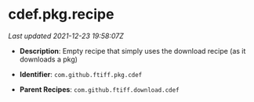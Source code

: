 # cdef.pkg.recipe

_Last updated 2021-12-23 19:58:07Z_

- **Description**: Empty recipe that simply uses the download recipe (as it downloads a pkg)

- **Identifier**: `com.github.ftiff.pkg.cdef`

- **Parent Recipes**: `com.github.ftiff.download.cdef`